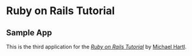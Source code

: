 # Ruby on Rails Tutorial

## Sample App

This is the third application for the
[*Ruby on Rails Tutorial*](http://www.railstutorial.org/)
by [Michael Hartl](http://www.michaelhartl.com/).